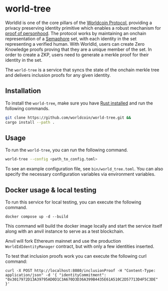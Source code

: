 # world-tree

WorldId is one of the core pillars of the [Worldcoin Protocol](https://whitepaper.worldcoin.org/technical-implementation#worldcoin-protocol), providing a privacy preserving identity primitive which enables a robust mechanism for [proof of personhood](https://whitepaper.worldcoin.org/proof-of-personhood). The protocol works by maintaining an onchain representation of a [Semaphore](https://semaphore.pse.dev/docs/introduction) set, with each identity in the set representing a verified human. With WorldId, users can create Zero Knowledge proofs proving that they are a unique member of the set. In order to create a ZKP, users need to generate a merkle proof for their identity in the set. 


The `world-tree` is a service that syncs the state of the onchain merkle tree and delivers inclusion proofs for any given identity. 


## Installation
To install the `world-tree`, make sure you have [Rust installed](https://www.rust-lang.org/tools/install) and run the following commands.

```bash
git clone https://github.com/worldcoin/world-tree.git &&
cargo install --path .
```

## Usage
To run the `world-tree`, you can run the following command.

```bash
world-tree --config <path_to_config.toml>
```

To see an example configuration file, see `bin/world_tree.toml`. You can also specify the necessary configuration variables via environment variables.


## Docker usage & local testing
To run this service for local testing, you can execute the following command.

```
docker compose up -d --build
```

This command will build the docker image locally and start the service itself along with an anvil instance to serve as a test blockchain.

Anvil will fork Ethereum mainnet and use the production `WorldIdIdentityManager` contract, but with only a few identities inserted.

To test that inclusion proofs work you can execute the following curl command:

```
curl -X POST http://localhost:8080/inclusionProof -H "Content-Type: application/json" -d '{ "identityCommitment": "0x3017972D13A39795AD0D1C3A670D3D36A399B4435E61A510C2D57713D4F5C3DE" }'
```

